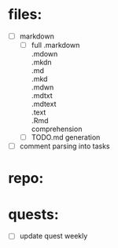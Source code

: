 # files:
 - [ ] markdown
	- [ ] full 	.markdown	\
			.mdown		\
			.mkdn		\
			.md		\
			.mkd		\
			.mdwn		\
			.mdtxt		\
			.mdtext		\
			.text		\
			.Rmd		\
			comprehension
	- [ ] TODO.md generation

 - [ ] comment parsing into tasks

# repo:

# quests:
 - [ ] update quest weekly

